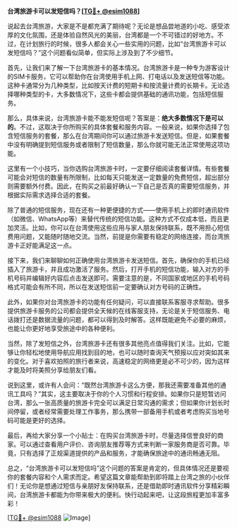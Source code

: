 **台湾旅游卡可以发短信吗？[[TG💪+ @esim1088](https://t.me/s/esim1088)]**

说起去台湾旅游，大家是不是都充满了期待呢？无论是想品尝地道的小吃、感受浓厚的文化氛围，还是体验自然风光的美丽，台湾都是一个不可错过的好地方。不过，在计划旅行的时候，很多人都会关心一些实用的问题，比如“台湾旅游卡可以发短信吗？”这个问题看似简单，但实际上涉及到了不少细节。

首先，让我们来了解一下台湾旅游卡的基本情况。台湾旅游卡是一种专为游客设计的SIM卡服务，它可以帮助你在台湾使用手机上网、打电话以及发送短信等功能。这种卡通常分为几种类型，比如按天计费的短期卡和按流量计费的长期卡。无论选择哪种类型的卡，大多数情况下，这些卡都会提供基础的通讯功能，包括短信服务。

那么，具体来说，台湾旅游卡能不能发短信呢？答案是：**绝大多数情况下是可以的**。不过，这取决于你所购买的具体套餐和服务内容。一般来说，如果你选择了包含短信服务的套餐，那么在台湾期间你可以通过旅游卡发送短信。但是，如果套餐中没有明确提到短信服务或者限制了短信数量，那么你就可能无法正常使用这项功能。

这里有一个小技巧，当你选购台湾旅游卡时，一定要仔细阅读套餐详情。有些套餐可能会对短信的数量有所限制，比如每天只能发送一定数量的免费短信，超出部分则需要额外付费。因此，在购买之前最好确认一下自己是否真的需要短信服务，并根据实际需求选择合适的套餐。

除了普通的短信服务，现在还有一种更便捷的方式——使用手机上的即时通讯软件（如微信、WhatsApp等）来替代传统的短信功能。这种方式不仅成本低，而且更加灵活。比如，你可以在台湾使用这些应用与家人朋友保持联系，既不用担心短信费用问题，又能随时随地交流。当然，前提是你需要有稳定的网络连接，而台湾旅游卡正好能满足这一点。

接下来，我们来聊聊如何正确使用台湾旅游卡发送短信。首先，确保你的手机已经插入了旅游卡，并且成功激活了服务。然后，打开手机的短信功能，输入对方的手机号码并编辑好内容后点击发送即可。需要注意的是，不同国家或地区的手机号码格式可能会有所不同，所以在发送短信前一定要确认对方号码的正确性。

此外，如果你对台湾旅游卡的功能有任何疑问，可以直接联系客服寻求帮助。很多提供旅游卡服务的公司都会提供全天候的在线客服支持，无论是关于短信服务、电话拨打还是数据流量的问题，都可以得到及时解答。这样既能避免不必要的麻烦，也能让你更好地享受旅途中的各种便利。

当然，除了发短信之外，台湾旅游卡还有很多其他亮点值得我们关注。比如，它能够让你轻松地使用导航应用找到目的地，也可以随时查询天气预报以应对突如其来的变化。对于喜欢拍照的旅行者来说，高速稳定的网络更是必不可少的，因为这样才能及时将美照分享给朋友们看。

说到这里，或许有人会问：“既然台湾旅游卡这么方便，那我还需要准备其他的通讯工具吗？”其实，这主要取决于你的个人习惯和行程安排。如果你只是短暂访问台湾，那么一张高质量的旅游卡完全可以满足日常沟通的需求；但如果你计划长时间停留，或者经常需要处理工作事务，那么携带一部备用手机或者考虑购买当地号码可能是更好的选择。

最后，再给大家分享一个小贴士：在购买台湾旅游卡时，尽量选择信誉良好的商家。可以通过查看用户评价、咨询朋友推荐等方式来判断一家服务商是否可靠。毕竟，只有选择了正规渠道提供的产品和服务，才能确保旅途中的通讯畅通无阻。

总之，“台湾旅游卡可以发短信吗”这个问题的答案是肯定的，但具体情况还是要视你的套餐内容和个人需求而定。希望这篇文章能帮助到即将踏上台湾之旅的小伙伴们！无论你是想通过短信与亲朋好友保持联系，还是借助即时通讯软件分享精彩瞬间，台湾旅游卡都能为你带来极大的便利。快行动起来吧，让这段旅程更加丰富多彩！

[[TG💪+ @esim1088](https://t.me/s/esim1088) ![Image](https://i.postimg.cc/4NQfJmqS/Snipaste-2025-05-13-00-14-12.png)]